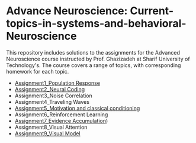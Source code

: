# Advance Neuroscience: Current-topics-in-systems-and-behavioral-Neuroscience
This repository includes solutions to the assignments for the Advanced Neuroscience course instructed by Prof. Ghazizadeh at Sharif University of Technology's. The course covers a range of topics, with corresponding homework for each topic.
- [Assignment1_Population Response](https://github.com/sajadahmadi14/Advance-Neuroscience-Current-topics-in-systems-and-behavioral-Neuroscience/tree/main/Population%20Response%20Structure)
- [Assignment2_Neural Coding](https://github.com/sajadahmadi14/Advance-Neuroscience-Current-topics-in-systems-and-behavioral-Neuroscience/tree/main/Neural%20Encoding)
- Assignment3_Noise Correlation
- Assignment4_Traveling Waves
- [Assignment5_Motivation and classical conditioning](https://github.com/sajadahmadi14/Advance-Neuroscience-Current-topics-in-systems-and-behavioral-Neuroscience/tree/main/Motivation_and_classical_conditioning)
- Assignment6_Reinforcement Learning
- [Assignment7_Evidence Accumulation](https://github.com/sajadahmadi14/Advance-Neuroscience-Current-topics-in-systems-and-behavioral-Neuroscience/tree/main/Evidence_Accumulation))
- Assignment8_Visual Attention
- [Assignment9_Visual Model](https://github.com/sajadahmadi14/Advance-Neuroscience-Current-topics-in-systems-and-behavioral-Neuroscience/tree/main/Visual_Model)
